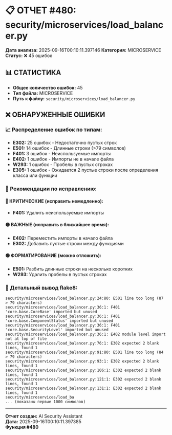 # 📋 ОТЧЕТ #480: security/microservices/load_balancer.py

**Дата анализа:** 2025-09-16T00:10:11.397146
**Категория:** MICROSERVICE
**Статус:** ❌ 45 ошибок

## 📊 СТАТИСТИКА

- **Общее количество ошибок:** 45
- **Тип файла:** MICROSERVICE
- **Путь к файлу:** `security/microservices/load_balancer.py`

## ❌ ОБНАРУЖЕННЫЕ ОШИБКИ

### 📈 Распределение ошибок по типам:

- **E302:** 25 ошибок - Недостаточно пустых строк
- **E501:** 14 ошибок - Длинные строки (>79 символов)
- **F401:** 3 ошибок - Неиспользуемые импорты
- **E402:** 1 ошибок - Импорты не в начале файла
- **W293:** 1 ошибок - Пробелы в пустых строках
- **E305:** 1 ошибок - Ожидается 2 пустые строки после определения класса или функции

### 🎯 Рекомендации по исправлению:

#### 🔴 КРИТИЧЕСКИЕ (исправить немедленно):
- **F401:** Удалить неиспользуемые импорты

#### 🟡 ВАЖНЫЕ (исправить в ближайшее время):
- **E402:** Переместить импорты в начало файла
- **E302:** Добавить пустые строки между функциями

#### 🟢 ФОРМАТИРОВАНИЕ (можно отложить):
- **E501:** Разбить длинные строки на несколько коротких
- **W293:** Удалить пробелы в пустых строках

### 📝 Детальный вывод flake8:

```
security/microservices/load_balancer.py:24:80: E501 line too long (87 > 79 characters)
security/microservices/load_balancer.py:36:1: F401 'core.base.CoreBase' imported but unused
security/microservices/load_balancer.py:36:1: F401 'core.base.ComponentStatus' imported but unused
security/microservices/load_balancer.py:36:1: F401 'core.base.SecurityLevel' imported but unused
security/microservices/load_balancer.py:36:1: E402 module level import not at top of file
security/microservices/load_balancer.py:76:1: E302 expected 2 blank lines, found 1
security/microservices/load_balancer.py:91:80: E501 line too long (84 > 79 characters)
security/microservices/load_balancer.py:93:1: E302 expected 2 blank lines, found 1
security/microservices/load_balancer.py:106:1: E302 expected 2 blank lines, found 1
security/microservices/load_balancer.py:121:1: E302 expected 2 blank lines, found 1
security/microservices/load_balancer.py:131:1: E302 expected 2 blank lines, found 1
security/microservices/load_ba
... (показаны первые 1000 символов)
```

---
**Отчет создан:** AI Security Assistant  
**Дата:** 2025-09-16T00:10:11.397385  
**Функция #480**

